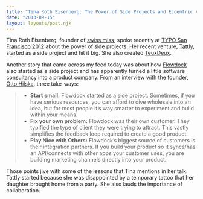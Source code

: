 ```yaml
---
title: "Tina Roth Eisenberg: The Power of Side Projects and Eccentric Aunts"
date: "2013-09-15"
layout: layouts/post.njk
---
```


Tina Roth Eisenberg, founder of [swiss miss](http://www.swiss-miss.com/), spoke recently at [TYPO San Francisco 2012](http://typotalks.com/sanfrancisco/) about the power of side projects. Her recent venture, [Tattly](http://tattly.com/), started as a side project and hit it big. She also created [TeuxDeux](http://teuxdeux.com/).

Another story that came across my feed today was about how [Flowdock](https://flowdock.com/) also started as a side project and has apparently turned a little software consultancy into a product company. From an interview with the founder, [Otto Hilska](http://twitter.com/mutru), three take-ways:

> - **Start small:** Flowdock started as a side project. Sometimes, if you have serious resources, you can afford to dive wholesale into an idea, but for most people it’s way smarter to experiment and build within your means.
> - **Fix your own problem:** Flowdock was their own customer. They typified the type of client they were trying to attract. This vastly simplifies the feedback loop required to create a good product.
> - **Play Nice with Others:** Flowdock’s biggest source of customers is their integration partners. If you build your product so it syncs/has an API/connects with other apps your customer uses, you are building marketing channels directly into your product.

Those points jive with some of the lessons that Tina mentions in her talk. Tattly started because she was disappointed by a temporary tattoo that her daughter brought home from a party. She also lauds the importance of collaboration.
